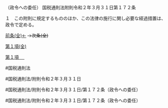 （政令への委任）
国税通則法附則令和２年３月３１日第１７２条

１　この附則に規定するもののほか、この法律の施行に関し必要な経過措置は、政令で定める。

[前条(全)←](国税通則法＿＿＿＿附則令和２年３月３１日第１７１条_.md)  ~~→次条(全)~~

[第１項(全)](国税通則法＿＿＿＿附則令和２年３月３１日第１７２条第１項_.md)  

[第１項 　 ](国税通則法＿＿＿＿附則令和２年３月３１日第１７２条第１項.md)  

#国税通則法

#国税通則法/附則令和２年３月３１日

#国税通則法/附則令和２年３月３１日/第１７２条（政令への委任）

#国税通則法/附則令和２年３月３１日/第１７２条（政令への委任）

